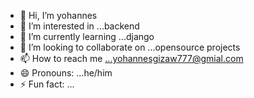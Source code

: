 - 👋 Hi, I’m yohannes
- 👀 I’m interested in ...backend
- 🌱 I’m currently learning ...django
- 💞️ I’m looking to collaborate on ...opensource projects
- 📫 How to reach me ...yohannesgizaw777@gmial.com
- 😄 Pronouns: ...he/him
- ⚡ Fun fact: ...

<!---
yohaboy/yohaboy is a ✨ special ✨ repository because its `README.md` (this file) appears on your GitHub profile.
You can click the Preview link to take a look at your changes.
--->
